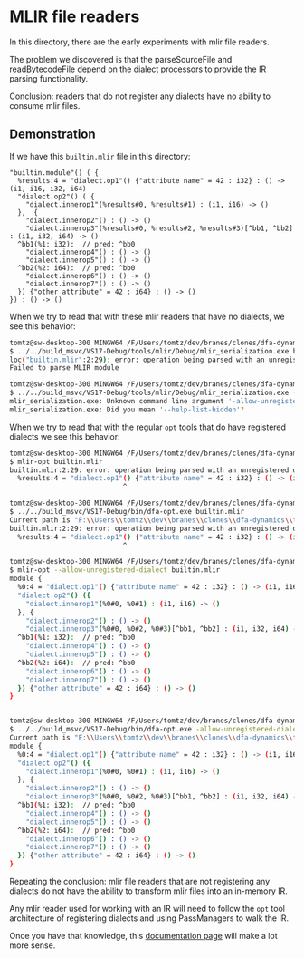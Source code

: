 # MLIR file readers

In this directory, there are the early experiments with mlir file readers.

The problem we discovered is that the parseSourceFile and readBytecodeFile
depend on the dialect processors to provide the IR parsing functionality.

Conclusion: readers that do not register any dialects have no ability to consume mlir files.

## Demonstration

If we have this `builtin.mlir` file in this directory:
```mlir
"builtin.module"() ( {
  %results:4 = "dialect.op1"() {"attribute name" = 42 : i32} : () -> (i1, i16, i32, i64)
  "dialect.op2"() ( {
    "dialect.innerop1"(%results#0, %results#1) : (i1, i16) -> ()
  },  {
    "dialect.innerop2"() : () -> ()
    "dialect.innerop3"(%results#0, %results#2, %results#3)[^bb1, ^bb2] : (i1, i32, i64) -> ()
  ^bb1(%1: i32):  // pred: ^bb0
    "dialect.innerop4"() : () -> ()
    "dialect.innerop5"() : () -> ()
  ^bb2(%2: i64):  // pred: ^bb0
    "dialect.innerop6"() : () -> ()
    "dialect.innerop7"() : () -> ()
  }) {"other attribute" = 42 : i64} : () -> ()
}) : () -> ()
```
When we try to read that with these mlir readers that have no dialects, 
we see this behavior:

```bash
tomtz@sw-desktop-300 MINGW64 /F/Users/tomtz/dev/branes/clones/dfa-dynamics/tools/mlir (main)
$ ../../build_msvc/VS17-Debug/tools/mlir/Debug/mlir_serialization.exe builtin.mlir
loc("builtin.mlir":2:29): error: operation being parsed with an unregistered dialect. If this is intended, please use -allow-unregistered-dialect with the MLIR tool used
Failed to parse MLIR module

tomtz@sw-desktop-300 MINGW64 /F/Users/tomtz/dev/branes/clones/dfa-dynamics/tools/mlir (main)
$ ../../build_msvc/VS17-Debug/tools/mlir/Debug/mlir_serialization.exe -allow-unregistered-dialect builtin.mlir
mlir_serialization.exe: Unknown command line argument '-allow-unregistered-dialect'.  Try: 'F:\Users\tomtz\dev\branes\clones\dfa-dynamics\build_msvc\VS17-Debug\tools\mlir\Debug\mlir_serialization.exe --help'
mlir_serialization.exe: Did you mean '--help-list-hidden'?
```

When we try to read that with the regular `opt` tools that do have registered dialects
we see this behavior:

```bash
tomtz@sw-desktop-300 MINGW64 /F/Users/tomtz/dev/branes/clones/dfa-dynamics/tools/mlir (main)
$ mlir-opt builtin.mlir
builtin.mlir:2:29: error: operation being parsed with an unregistered dialect. If this is intended, please use -allow-unregistered-dialect with the MLIR tool used
  %results:4 = "dialect.op1"() {"attribute name" = 42 : i32} : () -> (i1, i16, i32, i64)
                            ^

tomtz@sw-desktop-300 MINGW64 /F/Users/tomtz/dev/branes/clones/dfa-dynamics/tools/mlir (main)
$ ../../build_msvc/VS17-Debug/bin/dfa-opt.exe builtin.mlir
Current path is "F:\\Users\\tomtz\\dev\\branes\\clones\\dfa-dynamics\\tools\\mlir"
builtin.mlir:2:29: error: operation being parsed with an unregistered dialect. If this is intended, please use -allow-unregistered-dialect with the MLIR tool used
  %results:4 = "dialect.op1"() {"attribute name" = 42 : i32} : () -> (i1, i16, i32, i64)
                            ^

tomtz@sw-desktop-300 MINGW64 /F/Users/tomtz/dev/branes/clones/dfa-dynamics/tools/mlir (main)
$ mlir-opt --allow-unregistered-dialect builtin.mlir
module {
  %0:4 = "dialect.op1"() {"attribute name" = 42 : i32} : () -> (i1, i16, i32, i64)
  "dialect.op2"() ({
    "dialect.innerop1"(%0#0, %0#1) : (i1, i16) -> ()
  }, {
    "dialect.innerop2"() : () -> ()
    "dialect.innerop3"(%0#0, %0#2, %0#3)[^bb1, ^bb2] : (i1, i32, i64) -> ()
  ^bb1(%1: i32):  // pred: ^bb0
    "dialect.innerop4"() : () -> ()
    "dialect.innerop5"() : () -> ()
  ^bb2(%2: i64):  // pred: ^bb0
    "dialect.innerop6"() : () -> ()
    "dialect.innerop7"() : () -> ()
  }) {"other attribute" = 42 : i64} : () -> ()
}


tomtz@sw-desktop-300 MINGW64 /F/Users/tomtz/dev/branes/clones/dfa-dynamics/tools/mlir (main)
$ ../../build_msvc/VS17-Debug/bin/dfa-opt.exe -allow-unregistered-dialect builtin.mlir
Current path is "F:\\Users\\tomtz\\dev\\branes\\clones\\dfa-dynamics\\tools\\mlir"
module {
  %0:4 = "dialect.op1"() {"attribute name" = 42 : i32} : () -> (i1, i16, i32, i64)
  "dialect.op2"() ({
    "dialect.innerop1"(%0#0, %0#1) : (i1, i16) -> ()
  }, {
    "dialect.innerop2"() : () -> ()
    "dialect.innerop3"(%0#0, %0#2, %0#3)[^bb1, ^bb2] : (i1, i32, i64) -> ()
  ^bb1(%1: i32):  // pred: ^bb0
    "dialect.innerop4"() : () -> ()
    "dialect.innerop5"() : () -> ()
  ^bb2(%2: i64):  // pred: ^bb0
    "dialect.innerop6"() : () -> ()
    "dialect.innerop7"() : () -> ()
  }) {"other attribute" = 42 : i64} : () -> ()
}
```


Repeating the conclusion: mlir file readers that are not registering any dialects
do not have the ability to transform mlir files into an in-memory IR.

Any mlir reader used for working with an IR will need to follow the `opt` tool architecture
of registering dialects and using PassManagers to walk the IR.


Once you have that knowledge, this [documentation page](https://mlir.llvm.org/docs/Tutorials/UnderstandingTheIRStructure/) will make a lot more sense.
